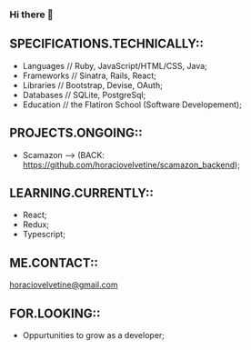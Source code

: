 ### Hi there 👋


## SPECIFICATIONS.TECHNICALLY:: 
- Languages // Ruby, JavaScript/HTML/CSS, Java;
- Frameworks // Sinatra, Rails, React;
- Libraries // Bootstrap, Devise, OAuth;
- Databases // SQLite, PostgreSql;
- Education // the Flatiron School (Software Developement);

## PROJECTS.ONGOING:: 
- Scamazon --> (BACK: https://github.com/horaciovelvetine/scamazon_backend);

## LEARNING.CURRENTLY:: 
- React;
- Redux;
- Typescript;

## ME.CONTACT:: 
horaciovelvetine@gmail.com

## FOR.LOOKING:: 
- Oppurtunities to grow as a developer;


<!--
**horaciovelvetine/horaciovelvetine** is a ✨ _special_ ✨ repository because its `README.md` (this file) appears on your GitHub profile.

Here are some ideas to get you started:

- 🔭 I’m currently working on ...
- 🌱 I’m currently learning ...
- 👯 I’m looking to collaborate on ...
- 🤔 I’m looking for help with ...
- 💬 Ask me about ...
- 📫 How to reach me: ...
- 😄 Pronouns: ...
- ⚡ Fun fact: ...
-->
